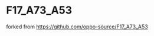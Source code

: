 # F17_A73_A53
forked from <a href="https://github.com/oppo-source/F17_A73_A53">https://github.com/oppo-source/F17_A73_A53</a>
